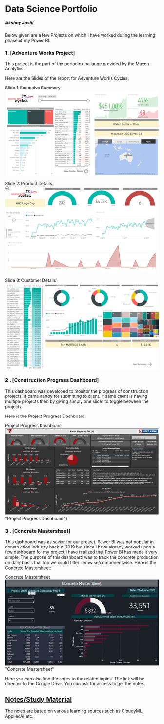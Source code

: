# Data Science Portfolio
##### Akshay Joshi

Below given are a few Projects on which i have worked during the learning phase of my Power BI.

### 1. [Adventure Works Project]
This project is the part of the periodic challange provided by the Maven Analytics.

Here are the Slides of the report for Adventure Works Cycles:

Slide 1: Executive Summary 
![alt text](https://github.com/akshayjoshiiii/Data-Analytics-Projects/blob/main/Adventure%20Works%20Report/1.png "Executive Summary")

Slide 2: Product Details
![alt text](https://github.com/akshayjoshiiii/Data-Analytics-Projects/blob/main/Adventure%20Works%20Report/2.png "Product Details")

Slide 3: Customer Details
![alt text](https://github.com/akshayjoshiiii/Data-Analytics-Projects/blob/main/Adventure%20Works%20Report/3.png "Customer Details")



### 2 . [Construction Progress Dashboard]
This dashboard was developed to monitor the progress of construction projects. It came handy for submitting to client. If same client is having multiple projects then by giving simply one slicer to toggle between the projects.

Here is the Project Progress Dashboard:

Project Progress Dashboard
![alt text](https://github.com/akshayjoshiiii/Data-Analytics-Projects/blob/48e4404e037a82c207b3d07518e0164337298619/Construction%20Progress%20Dashboard/Construction%20Progress%20Tracker.jpeg) "Project Progress Dashboard")




### 3 . [Concrete Mastersheet]
This dashboard was as savior for our project. Power BI was not popular in construction industry back in 2019 but since i have already worked upon a few dashboard for my project i have realized that Power BI has made it very simple.
The purpose of this dashboard was to track the concrete production on daily basis that too we could filter itemwise/componentwise.
Here is the Concrete Mastersheet:

Concrete Mastersheet
![alt text](https://github.com/akshayjoshiiii/Data-Analytics-Projects/blob/48e4404e037a82c207b3d07518e0164337298619/Concrete%20Mastersheet/Concrete%20Mastersheet.jpeg) "Concrete Mastersheet"















Here you can also find the notes to the related topics. The link will be directed to the Google Drive. You can ask for access to get the notes.

## [Notes/Study Material](https://drive.google.com/drive/folders/1sfkGZk9EaSKAw-gZc7oFvr9qcyzkF-mI?usp=sharing)
The notes are based on various learning sources such as CloudyML, AppliedAI etc.
